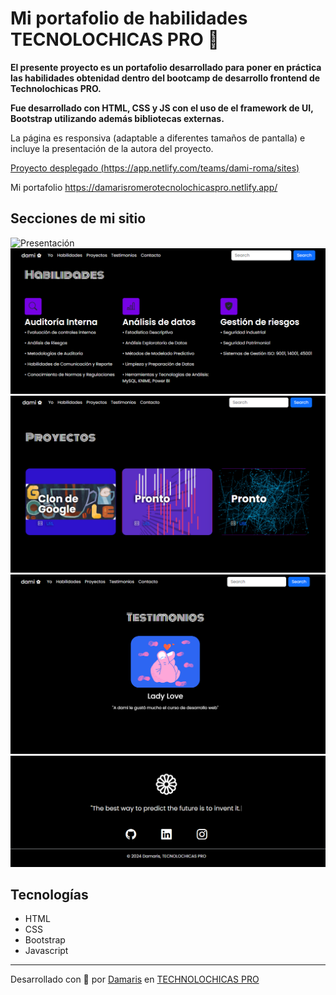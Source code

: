 # Mi portafolio de habilidades TECNOLOCHICAS PRO 💜

**El presente proyecto es un portafolio desarrollado para poner en práctica las habilidades obtenidad dentro del bootcamp de desarrollo frontend de Technolochicas PRO.**

**Fue desarrollado con HTML, CSS y JS con el uso de el framework de UI, Bootstrap utilizando además bibliotecas externas.**

La página es responsiva (adaptable a diferentes tamaños de pantalla) e incluye la presentación de la autora del proyecto.

[Proyecto desplegado (https://app.netlify.com/teams/dami-roma/sites)](https://app.netlify.com/teams/dami-roma/sites)

Mi portafolio https://damarisromerotecnolochicaspro.netlify.app/

## Secciones de mi sitio

![Presentación](imagenes/readme/Presentación.PNG)
![Habilidades](imagenes/readme/Habilidades.PNG)
![Proyectos](imagenes/readme/Proyectos.PNG)
![Testimonios](imagenes/readme/Testimonios.PNG)
![Contacto](imagenes/readme/Contacto.PNG)

## Tecnologías

* HTML
* CSS
* Bootstrap
* Javascript

---

Desarrollado con  💜 por [Damaris](http:) en [TECHNOLOCHICAS PRO](https://tecnolochicas.mx/)
